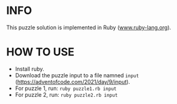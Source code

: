 # INFO
This puzzle solution is implemented in Ruby (www.ruby-lang.org).

# HOW TO USE
- Install ruby.
- Download the puzzle input to a file namned `input` (https://adventofcode.com/2021/day/9/input).
- For puzzle 1, run: `ruby puzzle1.rb input`
- For puzzle 2, run: `ruby puzzle2.rb input`
